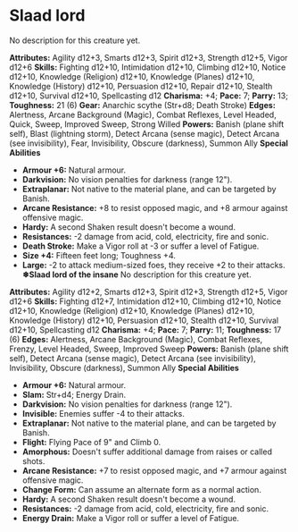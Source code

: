 # Slaad lord

No description for this creature yet.

**Attributes:** Agility d12+3, Smarts d12+3, Spirit d12+3, Strength
d12+5, Vigor d12+6
**Skills:** Fighting d12+10, Intimidation d12+10, Climbing d12+10,
Notice d12+10, Knowledge (Religion) d12+10, Knowledge (Planes) d12+10,
Knowledge (History) d12+10, Persuasion d12+10, Repair d12+10, Stealth
d12+10, Survival d12+10, Spellcasting d12
**Charisma:** +4; **Pace:** 7; **Parry:** 13; **Toughness:** 21 (6)
**Gear:** Anarchic scythe (Str+d8; Death Stroke)
**Edges:** Alertness, Arcane Background (Magic), Combat Reflexes, Level
Headed, Quick, Sweep, Improved Sweep, Strong Willed
**Powers:** Banish (plane shift self), Blast (lightning storm), Detect
Arcana (sense magic), Detect Arcana (see invisibility), Fear,
Invisibility, Obscure (darkness), Summon Ally
**Special Abilities**

- **Armour +6:** Natural armour.
- **Darkvision:** No vision penalties for darkness (range 12").
- **Extraplanar:** Not native to the material plane, and can be targeted
by Banish.
- **Arcane Resistance:** +8 to resist opposed magic, and +8 armour
against offensive magic.
- **Hardy:** A second Shaken result doesn't become a wound.
- **Resistances:** -2 damage from acid, cold, electricity, fire and
sonic.
- **Death Stroke:** Make a Vigor roll at -3 or suffer a level of
Fatigue.
- **Size +4:** Fifteen feet long; Toughness +4.
- **Large:** -2 to attack medium-sized foes, they receive +2 to their
attacks.
**❄Slaad lord of the insane**
No description for this creature yet.

**Attributes:** Agility d12+2, Smarts d12+3, Spirit d12+3, Strength
d12+5, Vigor d12+6
**Skills:** Fighting d12+7, Intimidation d12+10, Climbing d12+10, Notice
d12+10, Knowledge (Religion) d12+10, Knowledge (Planes) d12+10,
Knowledge (History) d12+10, Persuasion d12+10, Stealth d12+10, Survival
d12+10, Spellcasting d12
**Charisma:** +4; **Pace:** 7; **Parry:** 11; **Toughness:** 17 (6)
**Edges:** Alertness, Arcane Background (Magic), Combat Reflexes,
Frenzy, Level Headed, Sweep, Improved Sweep
**Powers:** Banish (plane shift self), Detect Arcana (sense magic),
Detect Arcana (see invisibility), Invisibility, Obscure (darkness),
Summon Ally
**Special Abilities**

- **Armour +6:** Natural armour.
- **Slam:** Str+d4; Energy Drain.
- **Darkvision:** No vision penalties for darkness (range 12").
- **Invisible:** Enemies suffer -4 to their attacks.
- **Extraplanar:** Not native to the material plane, and can be targeted
by Banish.
- **Flight:** Flying Pace of 9" and Climb 0.
- **Amorphous:** Doesn't suffer additional damage from raises or called
shots.
- **Arcane Resistance:** +7 to resist opposed magic, and +7 armour
against offensive magic.
- **Change Form:** Can assume an alternate form as a normal action.
- **Hardy:** A second Shaken result doesn't become a wound.
- **Resistances:** -2 damage from acid, cold, electricity, fire and
sonic.
- **Energy Drain:** Make a Vigor roll or suffer a level of Fatigue.
